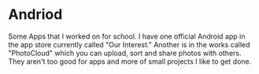 # Andriod

Some Apps that I worked on for school. 
I have one official Android app in the app store currently called "Our Interest."
Another is in the works called "PhotoCloud" which you can upload, sort and share photos with others.
They aren't too good for apps and more of small projects I like to get done.
